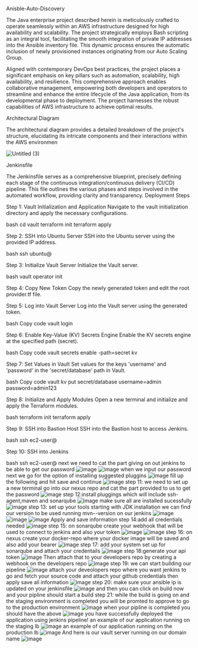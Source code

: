 Anisble-Auto-Discovery

The Java enterprise project described herein is meticulously crafted to operate seamlessly within an AWS infrastructure designed for high availability and scalability. The project strategically employs Bash scripting as an integral tool, facilitating the smooth integration of private IP addresses into the Ansible inventory file. This dynamic process ensures the automatic inclusion of newly provisioned instances originating from our Auto Scaling Group.

Aligned with contemporary DevOps best practices, the project places a significant emphasis on key pillars such as automation, scalability, high availability, and resilience. This comprehensive approach enables collaborative management, empowering both developers and operators to streamline and enhance the entire lifecycle of the Java application, from its developmental phase to deployment. The project harnesses the robust capabilities of AWS infrastructure to achieve optimal results.

Architectural Diagram

The architectural diagram provides a detailed breakdown of the project's structure, elucidating its intricate components and their interactions within the AWS environmen

![Untitled (3)](https://github.com/Sophia-Ikwuneme/Ansible-autodiscovery-project/assets/146546195/1e60e1c3-7e7e-479d-9c14-fd338ceca41e)

Jenkinsfile

The Jenkinsfile serves as a comprehensive blueprint, precisely defining each stage of the continuous integration/continuous delivery (CI/CD) pipeline. This file outlines the various phases and steps involved in the automated workflow, providing clarity and transparency.
Deployment Steps

Step 1: Vault Initialization and Application
Navigate to the vault initialization directory and apply the necessary configurations.


bash
cd vault
terraform init
terraform apply


Step 2: SSH into Ubuntu Server
SSH into the Ubuntu server using the provided IP address.

bash
ssh ubuntu@<your-ip-address>


Step 3: Initialize Vault Server
Initialize the Vault server.

bash
vault operator init

Step 4: Copy New Token
Copy the newly generated token and edit the root provider.tf file.

Step 5: Log into Vault Server
Log into the Vault server using the generated token.

bash
Copy code
vault login <your-generated-token>

Step 6: Enable Key-Value (KV) Secrets Engine
Enable the KV secrets engine at the specified path (secret).

bash
Copy code
vault secrets enable -path=secret kv

Step 7: Set Values in Vault
Set values for the keys 'username' and 'password' in the 'secret/database' path in Vault.

bash
Copy code
vault kv put secret/database username=admin password=admin123

Step 8: Initialize and Apply Modules
Open a new terminal and initialize and apply the Terraform modules.

bash
terraform init
terraform apply

Step 9: SSH into Bastion Host
SSH into the Bastion host to access Jenkins.

bash
ssh ec2-user@<bastion-ip>

Step 10: SSH into Jenkins

bash 
ssh ec2-user@<jenkins-ip>
next we need to cat the part giving on out jenkins to be able to get our password 
![image](https://github.com/Sophia-Ikwuneme/Ansible-autodiscovery-project/assets/146546195/b739661e-2ff4-4734-9474-de07ee2c75aa)
![image](https://github.com/Sophia-Ikwuneme/Ansible-autodiscovery-project/assets/146546195/151ee478-9cdd-41e6-94c7-844427af7585)
when we input our password next we go for the option of installing suggested pluggins
![image](https://github.com/Sophia-Ikwuneme/Ansible-autodiscovery-project/assets/146546195/cba4b58f-1396-4d64-8937-a241efe17d14)
fill up the following and hit save and continue 
![image](https://github.com/Sophia-Ikwuneme/Ansible-autodiscovery-project/assets/146546195/4b135210-b43e-4143-b8d0-08eff11a99d9)
step 11: we need to set up a new terminal go into our nexus repo and cat the part provided to us to get the password 
![image](https://github.com/Sophia-Ikwuneme/Ansible-autodiscovery-project/assets/146546195/fc8c325c-5f89-4983-9172-2ff31660ac15)
step 12:install pluggings which will include ssh-agent,maven and sonarqube 
![image](https://github.com/Sophia-Ikwuneme/Ansible-autodiscovery-project/assets/146546195/5e046ae6-4e42-4dce-8260-5a6b2fab63c1)
make sure all are installed sucessfully 
![image](https://github.com/Sophia-Ikwuneme/Ansible-autodiscovery-project/assets/146546195/e6e7437c-a0a4-409f-9b68-ae25cbc86d3a)
step 13: set up your tools starting with JDK installation we can find our version to be used running mvn--version on our jenkins 
![image](https://github.com/Sophia-Ikwuneme/Ansible-autodiscovery-project/assets/146546195/4c0bcd70-f417-44e7-bc2a-89212e4ebf45)
![image](https://github.com/Sophia-Ikwuneme/Ansible-autodiscovery-project/assets/146546195/d14ca2a4-3737-4f58-919c-5c8ab3d09f44)
![image](https://github.com/Sophia-Ikwuneme/Ansible-autodiscovery-project/assets/146546195/117811ea-84b6-4e27-b478-f59aec99f7f2)
Apply and save information 
step 14:add all credentials needed
![image](https://github.com/Sophia-Ikwuneme/Ansible-autodiscovery-project/assets/146546195/1d45cfd3-d909-4d30-9e56-5a9a05d6c689)
step 15: on sonarqube create your webhook that will be used to connect to jenkins and also your token 
![image](https://github.com/Sophia-Ikwuneme/Ansible-autodiscovery-project/assets/146546195/40062952-8326-485f-bc0c-8b862e765213)
![image](https://github.com/Sophia-Ikwuneme/Ansible-autodiscovery-project/assets/146546195/ff5360bd-81ff-4b17-86d4-1f9e77141d80)
step 16: on nexus create your docker-repo where your docker image will be saved and also add your bearer 
![image](https://github.com/Sophia-Ikwuneme/Ansible-autodiscovery-project/assets/146546195/5c005c2b-9fa7-41b5-b152-2e31c1d4d559)
step 17: add your system set up for sonarqube and attach your credentails 
![image](https://github.com/Sophia-Ikwuneme/Ansible-autodiscovery-project/assets/146546195/786d13e9-f177-48fd-8e6c-8323a1c3e8a8)
step 18:generate your api token 
![image](https://github.com/Sophia-Ikwuneme/Ansible-autodiscovery-project/assets/146546195/8491a5e9-3648-40a7-8878-4455410cb266)
Then attach that to your developers repo by creating a webhook on the developers repo 
![image](https://github.com/Sophia-Ikwuneme/Ansible-autodiscovery-project/assets/146546195/03108ace-9217-4854-8efd-dac58f97cce6)
step 19: we can start building our pipeline 
![image](https://github.com/Sophia-Ikwuneme/Ansible-autodiscovery-project/assets/146546195/b6bd94dd-c2eb-44ec-b705-05954c6863f6)
attach your deveolopers repo where you want jenkins to go and fetch your source code and attach your github credentials then apply save all information 
![image](https://github.com/Sophia-Ikwuneme/Ansible-autodiscovery-project/assets/146546195/e348861a-97db-4a37-949b-dca659ea268e)
step 20: make sure your ansible ip is updated on your jenkinsfile 
![image](https://github.com/Sophia-Ikwuneme/Ansible-autodiscovery-project/assets/146546195/b662108e-296f-4473-9f77-406af0e5112f)
and then you can click on build now and your pipline should start a build
step 21: while the build is going on and the staging environment is completed you will be promted to approve to go to the production environment 
![image](https://github.com/Sophia-Ikwuneme/Ansible-autodiscovery-project/assets/146546195/f8d94a5b-f259-452a-b2fb-87767d15196e)
when your pipline is completed you should have the above 
![image](https://github.com/Sophia-Ikwuneme/Ansible-autodiscovery-project/assets/146546195/7c7218d9-619a-4c55-b08e-ac13daa00af1)
you have successfully deployed the application using jenkins pipeline!
an example of our application running on the staging lb 
![image](https://github.com/Sophia-Ikwuneme/Ansible-autodiscovery-project/assets/146546195/205cc6a0-ada6-47e3-b4c0-d786d45f602c)
an example of our application running on the production lb 
![image](https://github.com/Sophia-Ikwuneme/Ansible-autodiscovery-project/assets/146546195/c942dd7f-c1d9-4545-90bc-0d3d1d993232)
And here is our vault server running on our domain name 
![image](https://github.com/Sophia-Ikwuneme/Ansible-autodiscovery-project/assets/146546195/8ff7abe3-60ad-4e69-9137-e8e3ead8bc81)





